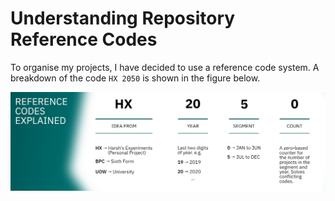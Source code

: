 # Understanding Repository Reference Codes

To organise my projects, I have decided to use a reference code system. A breakdown of the
code `HX 2050` is shown in the figure below.

![Reference Code System](./resources/ref-codes.png)
